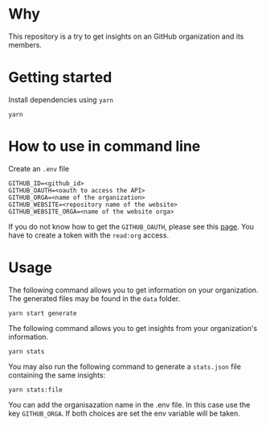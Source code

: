 # Why

This repository is a try to get insights on an GitHub organization and its members.

# Getting started

Install dependencies using `yarn`

```
yarn
```

# How to use in command line

Create an `.env` file

```
GITHUB_ID=<github_id>
GITHUB_OAUTH=<oauth to access the API>
GITHUB_ORGA=<name of the organization>
GITHUB_WEBSITE=<repository name of the website>
GITHUB_WEBSITE_ORGA=<name of the website orga>
```

If you do not know how to get the `GITHUB_OAUTH`, please see this [page](https://help.github.com/en/articles/creating-a-personal-access-token-for-the-command-line).
You have to create a token with the `read:org` access.

# Usage

The following command allows you to get information on your organization. The generated files may be found in the `data` folder.

```
yarn start generate
```

The following command allows you to get insights from your organization's information.

```
yarn stats
```

You may also run the following command to generate a `stats.json` file containing the same insights:

```
yarn stats:file
```

You can add the organisazation name in the .env file. In this case use the key `GITHUB_ORGA`. If both choices are set the env variable will be taken.
